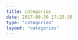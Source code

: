 ```yaml
---
title: categories
date: 2017-09-30 17:25:30
type: "categories"
layout: "categories"
---
```


<!-- ---
title: categories
date: 2019-01-10 23:00:40
layout: categories
--- -->
